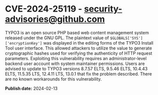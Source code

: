 # CVE-2024-25119 - security-advisories@github.com

TYPO3 is an open source PHP based web content management system released under the GNU GPL. The plaintext value of `$GLOBALS['SYS']['encryptionKey']` was displayed in the editing forms of the TYPO3 Install Tool user interface. This allowed attackers to utilize the value to generate cryptographic hashes used for verifying the authenticity of HTTP request parameters. Exploiting this vulnerability requires an administrator-level backend user account with system maintainer permissions. Users are advised to update to TYPO3 versions 8.7.57 ELTS, 9.5.46 ELTS, 10.4.43 ELTS, 11.5.35 LTS, 12.4.11 LTS, 13.0.1 that fix the problem described. There are no known workarounds for this vulnerability.

**Publish date:** 2024-02-13
